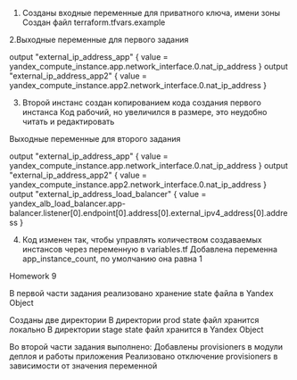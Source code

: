 1. Cозданы входные переменные для приватного ключа, имени зоны
Создан файл terraform.tfvars.example

2.Выходные переменные для первого задания
 
output "external_ip_address_app" {
  value = yandex_compute_instance.app.network_interface.0.nat_ip_address
}
output "external_ip_address_app2" {
  value = yandex_compute_instance.app2.network_interface.0.nat_ip_address
}

3. Второй инстанс создан копированием кода создания первого инстанса
Код рабочий, но увеличился в размере, это неудобно читать и редактировать

Выходные переменные для второго задания

output "external_ip_address_app" {
  value = yandex_compute_instance.app.network_interface.0.nat_ip_address
}
output "external_ip_address_app2" {
  value = yandex_compute_instance.app2.network_interface.0.nat_ip_address
}
output "external_ip_address_load_balancer" {
  value = yandex_alb_load_balancer.app-balancer.listener[0].endpoint[0].address[0].external_ipv4_address[0].address
}

4. Код изменен так, чтобы управлять количеством создаваемых инстансов через переменную в variables.tf
Добавлена переменна app_instance_count, по умолчанию она равна 1


Homework 9

В первой части задания реализовано хранение state файла в Yandex Object

Созданы две директории
В директории prod state файл хранится локально
В директории stage state файл хранится в Yandex Object


Во второй части задания выполнено:
Добавлены provisioners в модули деплоя и работы приложения
Реализовано отключение provisioners в зависимости от значения переменной


